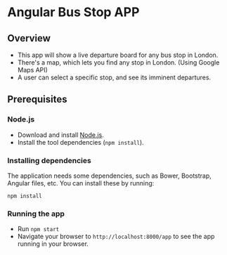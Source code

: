 # Angular Bus Stop APP

## Overview

- This app will show a live departure board for any bus stop in London.
- There's a map, which lets you find any stop in London. (Using Google Maps API)
- A user can select a specific stop, and see its imminent departures.

## Prerequisites

### Node.js

- Download and install [Node.js][node-download-url].
- Install the tool dependencies (`npm install`).


### Installing dependencies

The application needs some dependencies, such as Bower, Bootstrap, Angular files, etc.  You can install these by running:

```
npm install
```


### Running the app

- Run `npm start`
- Navigate your browser to `http://localhost:8000/app` to see the app running in your browser.


[node-download-url]: https://nodejs.org/en/download/